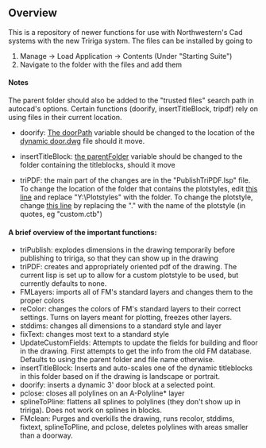## Overview
This is a repository of newer functions for use with Northwestern's Cad systems with the new Tririga system. The files can be installed by going to 
   1. Manage -> Load Application -> Contents (Under "Starting Suite")
   2. Navigate to the folder with the files and add them


#### Notes
The parent folder should also be added to the "trusted files" search path in autocad's options.
Certain functions (doorify, insertTitleBlock, tripdf) rely on using files in their current location.
 * doorify: 
   [The doorPath](https://github.com/tehwentzel/Drafting-Automation/blob/480b5b6649eaa915924bef722b9d34c5cb20b6b6/Tririga%20Scrips%20and%20Lisps/Doorify.lsp#L39) variable should be changed to the location of the [dynamic door.dwg](https://github.com/tehwentzel/Drafting-Automation/blob/tririga-updates/Tririga%20Scrips%20and%20Lisps/Dynamic_Door.dwg) file should it move.
   
 * insertTitleBlock: 
   [the parentFolder](https://github.com/tehwentzel/Drafting-Automation/blob/480b5b6649eaa915924bef722b9d34c5cb20b6b6/Tririga%20Scrips%20and%20Lisps/insertTitleblock.lsp#L9) variable should be changed to the folder containing the titleblocks, should it move
   
 * triPDF: 
   the main part of the changes are in the "PublishTriPDF.lsp" file.  To change the location of the folder that contains the plotstyles, edit [this line](https://github.com/tehwentzel/Drafting-Automation/blob/480b5b6649eaa915924bef722b9d34c5cb20b6b6/Tririga%20Scrips%20and%20Lisps/PublishTriPDF.lsp#L17) and replace "Y:\\Plotstyles" with the folder.  To change the plotstyle, change [this line](https://github.com/tehwentzel/Drafting-Automation/blob/480b5b6649eaa915924bef722b9d34c5cb20b6b6/Tririga%20Scrips%20and%20Lisps/PublishTriPDF.lsp#L36) by replacing the "." with the name of the plotstyle (in quotes, eg "custom.ctb")

#### A brief overview of the important functions:
 * triPublish: explodes dimensions in the drawing temporarily before publishing to tririga, so that they can show up in the drawing
 * triPDF: creates and appropriately oriented pdf of the drawing.  The current lisp is set up to allow for a custom plotstyle to be used, but currently defaults to none.
 * FMLayers: imports all of FM's standard layers and changes them to the proper colors
 * reColor: changes the colors of FM's standard layers to their correct settings.  Turns on layers meant for plotting, freezes other layers.
 * stddims: changes all dimensions to a standard style and layer
 * fixText: changes most text to a standard style
 * UpdateCustomFields: Attempts to update the fields for building and floor in the drawing.  First attempts to get the info from the old FM database.  Defaults to using the parent folder and file name otherwise.
 * insertTitleBlock: Inserts and auto-scales one of the dynamic titleblocks in this folder based on if the drawing is landscape or portrait.
 * doorify: inserts a dynamic 3' door block at a selected point.
 * pclose: closes all polylines on an A-Polyline* layer
 * splineToPline: flattens all splines to polylines (they don't show up in tririga).  Does not work on splines in blocks.
 * FMclean: Purges and overkills the drawing, runs recolor, stddims, fixtext, splineToPline, and pclose, deletes polylines with areas smaller than a doorway.
